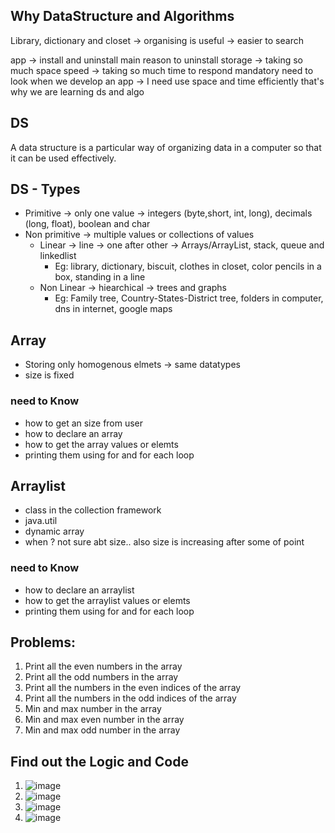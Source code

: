 
## Why DataStructure and Algorithms
Library, dictionary and closet -> organising is useful -> easier to search

app -> install and uninstall
main reason to uninstall
	storage -> taking so much space
	speed -> taking so much time to respond
mandatory need to look when we develop an app -> I need use space and time efficiently
that's why we are learning ds and algo

## DS
A data structure is a particular way of organizing data in a computer so that it can be used effectively. 


## DS - Types
- Primitive -> only one value -> integers (byte,short, int, long), decimals (long, float), boolean and char
- Non primitive   -> multiple values or collections of values
	- Linear  -> line -> one after other -> Arrays/ArrayList, stack, queue and linkedlist
		- Eg: library, dictionary, biscuit, clothes in closet, color pencils in a box, standing in a line
	- Non Linear -> hiearchical -> trees and graphs
	 	-  Eg: Family tree, Country-States-District tree, folders in computer, dns in internet, google maps

## Array
- Storing only homogenous elmets -> same datatypes
- size is fixed

### need to Know
- how to get an size from user 
- how to declare an array
- how to get the array values or elemts
- printing them using for and for each loop

## Arraylist
- class in the collection framework
- java.util
- dynamic array
- when ? not sure abt size.. also size is increasing after some of point

### need to Know
- how to declare an arraylist
- how to get the arraylist values or elemts
- printing them using for and for each loop

## Problems:

1. Print all the even numbers in the array
2. Print all the odd numbers in the array
3. Print all the numbers in the even indices of the array
4. Print all the numbers in the  odd indices of the array
5. Min and max number in the array
6. Min and max even number in the array
7. Min and max odd number in the array

## Find out the Logic and Code 

1. ![image](https://user-images.githubusercontent.com/70228962/169829305-7d54909b-d94b-417f-8a66-343753f0612a.png)
2. ![image](https://user-images.githubusercontent.com/70228962/169829454-2310d372-79fd-404b-b38a-51ceaeb33c72.png)
3. ![image](https://user-images.githubusercontent.com/70228962/169829567-4db19d43-4473-4bbf-8504-6f5fd748e6b3.png)
4. ![image](https://user-images.githubusercontent.com/70228962/169829663-6d2cc7eb-9ae8-4c68-ada8-ec3d16a9b9ee.png)

